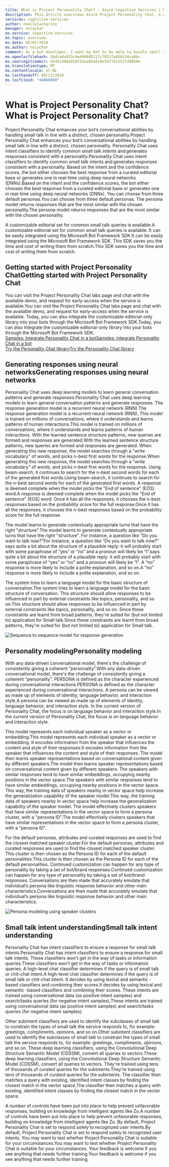 ```yaml
---
title: What is Project Personality Chat? - Azure Cognitive Services | Microsoft Docs
description: This article overviews Azure Project Personality Chat, a cloud-based API for your bot’s conversational capabilities, by handling small talk, in line with a distinct chosen personality.
services: cognitive-services
author: noellelacharite
manager: nolachar
ms.service: cognitive-services
ms.topic: overview
ms.date: 05/07/2018
ms.author: nolachar
comment: As a bot developer, I want my bot to be able to handle small talk in a consistent tone so that my bot appears more complete and conversational.
ms.openlocfilehash: 2bdcada833c4ed98685217c7051fa45b514ca8bc
ms.sourcegitcommit: d1451406a010fd3aa854dc8e5b77dc5537d8050e
ms.translationtype: MT
ms.contentlocale: nl-NL
ms.lasthandoff: 09/13/2018
ms.locfileid: "44866050"
---
```

# <a name="what-is-project-personality-chat"></a><span data-ttu-id="dbeaf-104">What is Project Personality Chat?</span><span class="sxs-lookup"><span data-stu-id="dbeaf-104">What is Project Personality Chat?</span></span>

<span data-ttu-id="dbeaf-105">Project Personality Chat enhances your bot’s conversational abilities by handling small talk in line with a distinct, chosen personality.</span><span class="sxs-lookup"><span data-stu-id="dbeaf-105">Project Personality Chat enhances your bot’s conversational abilities by handling small talk in line with a distinct, chosen personality.</span></span> <span data-ttu-id="dbeaf-106">Personality Chat uses intent classifiers to identify common small talk intents and generates responses consistent with a personality.</span><span class="sxs-lookup"><span data-stu-id="dbeaf-106">Personality Chat uses intent classifiers to identify common small talk intents and generates responses consistent with a personality.</span></span> <span data-ttu-id="dbeaf-107">Based on the intent and the confidence scores, the bot either chooses the best response from a curated editorial base or generates one in real-time using deep neural networks (DNNs).</span><span class="sxs-lookup"><span data-stu-id="dbeaf-107">Based on the intent and the confidence scores, the bot either chooses the best response from a curated editorial base or generates one in real-time using deep neural networks (DNNs).</span></span> <span data-ttu-id="dbeaf-108">You can choose from three default personas.</span><span class="sxs-lookup"><span data-stu-id="dbeaf-108">You can choose from three default personas.</span></span> <span data-ttu-id="dbeaf-109">The persona model returns responses that are the most similar with the chosen personality.</span><span class="sxs-lookup"><span data-stu-id="dbeaf-109">The persona model returns responses that are the most similar with the chosen personality.</span></span>

<span data-ttu-id="dbeaf-110">A customizable editorial set for common small talk queries is available.</span><span class="sxs-lookup"><span data-stu-id="dbeaf-110">A customizable editorial set for common small talk queries is available.</span></span> <span data-ttu-id="dbeaf-111">It can be easily integrated using the Microsoft Bot Framework SDK.</span><span class="sxs-lookup"><span data-stu-id="dbeaf-111">It can be easily integrated using the Microsoft Bot Framework SDK.</span></span> <span data-ttu-id="dbeaf-112">This SDK saves you the time and cost of writing them from scratch.</span><span class="sxs-lookup"><span data-stu-id="dbeaf-112">This SDK saves you the time and cost of writing them from scratch.</span></span>

## <a name="getting-started-with-project-personality-chat"></a><span data-ttu-id="dbeaf-113">Getting started with Project Personality Chat</span><span class="sxs-lookup"><span data-stu-id="dbeaf-113">Getting started with Project Personality Chat</span></span>

<span data-ttu-id="dbeaf-114">You can visit the Project Personality Chat labs page and chat with the available demo, and request for early-access when the service is available.</span><span class="sxs-lookup"><span data-stu-id="dbeaf-114">You can visit the Project Personality Chat labs page and chat with the available demo, and request for early-access when the service is available.</span></span>
<span data-ttu-id="dbeaf-115">Today, you can also integrate the customizable editorial-only library into your bots through the Microsoft Bot Framework SDK.</span><span class="sxs-lookup"><span data-stu-id="dbeaf-115">Today, you can also integrate the customizable editorial-only library into your bots through the Microsoft Bot Framework SDK.</span></span> <br>
[<span data-ttu-id="dbeaf-116">Samples: Integrate Personality Chat in a bot</span><span class="sxs-lookup"><span data-stu-id="dbeaf-116">Samples: Integrate Personality Chat in a bot</span></span>](https://github.com/Microsoft/BotBuilder-PersonalityChat/) <br>
[<span data-ttu-id="dbeaf-117">Try the Personality Chat library</span><span class="sxs-lookup"><span data-stu-id="dbeaf-117">Try the Personality Chat library</span></span>](https://github.com/Microsoft/BotBuilder-PersonalityChat/tree/master/CSharp)

## <a name="generating-responses-using-neural-networks"></a><span data-ttu-id="dbeaf-118">Generating responses using neural networks</span><span class="sxs-lookup"><span data-stu-id="dbeaf-118">Generating responses using neural networks</span></span>

<span data-ttu-id="dbeaf-119">Personality Chat uses deep learning models to learn general conversation patterns and generate responses.</span><span class="sxs-lookup"><span data-stu-id="dbeaf-119">Personality Chat uses deep learning models to learn general conversation patterns and generate responses.</span></span> <span data-ttu-id="dbeaf-120">The response generation model is a recurrent neural network (RNN).</span><span class="sxs-lookup"><span data-stu-id="dbeaf-120">The response generation model is a recurrent neural network (RNN).</span></span> <span data-ttu-id="dbeaf-121">This model is trained on millions of conversations, where it understands and learns patterns of human interactions.</span><span class="sxs-lookup"><span data-stu-id="dbeaf-121">This model is trained on millions of conversations, where it understands and learns patterns of human interactions.</span></span> <span data-ttu-id="dbeaf-122">With the learned sentence structure patterns, new queries are formed and responses are generated.</span><span class="sxs-lookup"><span data-stu-id="dbeaf-122">With the learned sentence structure patterns, new queries are formed and responses are generated.</span></span> <span data-ttu-id="dbeaf-123">When generating this new response, the model searches through a "write vocabulary" of words, and picks n-best first words for the response.</span><span class="sxs-lookup"><span data-stu-id="dbeaf-123">When generating this new response, the model searches through a "write vocabulary" of words, and picks n-best first words for the response.</span></span> <span data-ttu-id="dbeaf-124">Using beam-search, it continues to search for the n-best second words for each of the generated first words.</span><span class="sxs-lookup"><span data-stu-id="dbeaf-124">Using beam-search, it continues to search for the n-best second words for each of the generated first words.</span></span> <span data-ttu-id="dbeaf-125">A response is deemed complete when the model picks the "End of sentence" (EOS) word.</span><span class="sxs-lookup"><span data-stu-id="dbeaf-125">A response is deemed complete when the model picks the "End of sentence" (EOS) word.</span></span> <span data-ttu-id="dbeaf-126">Once it has all the responses, it chooses the n-best responses based on the probability score for the full response.</span><span class="sxs-lookup"><span data-stu-id="dbeaf-126">Once it has all the responses, it chooses the n-best responses based on the probability score for the full response.</span></span>

<span data-ttu-id="dbeaf-127">The model learns to generate contextually appropriate turns that have the right "structure".</span><span class="sxs-lookup"><span data-stu-id="dbeaf-127">The model learns to generate contextually appropriate turns that have the right "structure".</span></span> <span data-ttu-id="dbeaf-128">For instance, a question like “Do you want to talk now?”</span><span class="sxs-lookup"><span data-stu-id="dbeaf-128">For instance, a question like “Do you want to talk now?”</span></span> <span data-ttu-id="dbeaf-129">says quite a bit about the structure of a plausible reply: it will probably start with some paraphrase of “yes” or “no” and a pronoun will likely be “I”.</span><span class="sxs-lookup"><span data-stu-id="dbeaf-129">says quite a bit about the structure of a plausible reply: it will probably start with some paraphrase of “yes” or “no” and a pronoun will likely be “I”.</span></span> <span data-ttu-id="dbeaf-130">A “no” response is more likely to include a polite explanation, and so on.</span><span class="sxs-lookup"><span data-stu-id="dbeaf-130">A “no” response is more likely to include a polite explanation, and so on.</span></span>

<span data-ttu-id="dbeaf-131">The system tries to learn a language model for the basic structure of conversation.</span><span class="sxs-lookup"><span data-stu-id="dbeaf-131">The system tries to learn a language model for the basic structure of conversation.</span></span> <span data-ttu-id="dbeaf-132">This structure should allow responses to be influenced in part by external constraints like topics, personality, and so on.</span><span class="sxs-lookup"><span data-stu-id="dbeaf-132">This structure should allow responses to be influenced in part by external constraints like topics, personality, and so on.</span></span>  <span data-ttu-id="dbeaf-133">Since these constraints are learnt from broad patterns, they're suited for (but not limited to) application for Small talk.</span><span class="sxs-lookup"><span data-stu-id="dbeaf-133">Since these constraints are learnt from broad patterns, they're suited for (but not limited to) application for Small talk.</span></span>

![Sequence to sequence model for response generation](./media/overview/sequence-to-sequence-model.png)

## <a name="personality-modeling"></a><span data-ttu-id="dbeaf-135">Personality modeling</span><span class="sxs-lookup"><span data-stu-id="dbeaf-135">Personality modeling</span></span>

 <span data-ttu-id="dbeaf-136">With any data-driven conversational model, there's the challenge of consistently giving a coherent “personality”.</span><span class="sxs-lookup"><span data-stu-id="dbeaf-136">With any data-driven conversational model, there's the challenge of consistently giving a coherent “personality”.</span></span> <span data-ttu-id="dbeaf-137">PERSONA is defined as the character experienced during conversational interactions.</span><span class="sxs-lookup"><span data-stu-id="dbeaf-137">PERSONA is defined as the character experienced during conversational interactions.</span></span> <span data-ttu-id="dbeaf-138">A persona can be viewed as made up of elements of identity, language behavior, and interaction style.</span><span class="sxs-lookup"><span data-stu-id="dbeaf-138">A persona can be viewed as made up of elements of identity, language behavior, and interaction style.</span></span> <span data-ttu-id="dbeaf-139">In the current version of Personality Chat, the focus is on language behavior and interaction style.</span><span class="sxs-lookup"><span data-stu-id="dbeaf-139">In the current version of Personality Chat, the focus is on language behavior and interaction style.</span></span>

<span data-ttu-id="dbeaf-140">This model represents each individual speaker as a vector or embedding.</span><span class="sxs-lookup"><span data-stu-id="dbeaf-140">This model represents each individual speaker as a vector or embedding.</span></span> <span data-ttu-id="dbeaf-141">It encodes information from the speaker that influences the content and style of their responses.</span><span class="sxs-lookup"><span data-stu-id="dbeaf-141">It encodes information from the speaker that influences the content and style of their responses.</span></span> <span data-ttu-id="dbeaf-142">The model then learns speaker representations based on conversational content given by different speakers.</span><span class="sxs-lookup"><span data-stu-id="dbeaf-142">The model then learns speaker representations based on conversational content given by different speakers.</span></span> <span data-ttu-id="dbeaf-143">The speakers with similar responses tend to have similar embeddings, occupying nearby positions in the vector space.</span><span class="sxs-lookup"><span data-stu-id="dbeaf-143">The speakers with similar responses tend to have similar embeddings, occupying nearby positions in the vector space.</span></span> <span data-ttu-id="dbeaf-144">This way, the training data of speakers nearby in vector space help increase the generalization capability of the speaker model.</span><span class="sxs-lookup"><span data-stu-id="dbeaf-144">This way, the training data of speakers nearby in vector space help increase the generalization capability of the speaker model.</span></span> <span data-ttu-id="dbeaf-145">The model effectively clusters speakers that have similar representations in the vector space to form a persona cluster, with a "persona ID".</span><span class="sxs-lookup"><span data-stu-id="dbeaf-145">The model effectively clusters speakers that have similar representations in the vector space to form a persona cluster, with a "persona ID".</span></span>

<span data-ttu-id="dbeaf-146">For the default personas, attributes and curated responses are used to find the closest matched speaker cluster.</span><span class="sxs-lookup"><span data-stu-id="dbeaf-146">For the default personas, attributes and curated responses are used to find the closest matched speaker cluster.</span></span> <span data-ttu-id="dbeaf-147">This cluster is then chosen as the Persona ID for each of the default personalities.</span><span class="sxs-lookup"><span data-stu-id="dbeaf-147">This cluster is then chosen as the Persona ID for each of the default personalities.</span></span> <span data-ttu-id="dbeaf-148">Continued customization can happen for any type of personality by taking a set of bot/brand responses.</span><span class="sxs-lookup"><span data-stu-id="dbeaf-148">Continued customization can happen for any type of personality by taking a set of bot/brand responses.</span></span> <span data-ttu-id="dbeaf-149">Conversations are then made that accurately emulate that individual’s persona like linguistic response behavior and other main characteristics.</span><span class="sxs-lookup"><span data-stu-id="dbeaf-149">Conversations are then made that accurately emulate that individual’s persona like linguistic response behavior and other main characteristics.</span></span>

![Persona modeling using speaker clusters](./media/overview/persona-modeling.png)

## <a name="small-talk-intent-understanding"></a><span data-ttu-id="dbeaf-151">Small talk intent understanding</span><span class="sxs-lookup"><span data-stu-id="dbeaf-151">Small talk intent understanding</span></span>

<span data-ttu-id="dbeaf-152">Personality Chat has intent classifiers to ensure a response for small talk intents.</span><span class="sxs-lookup"><span data-stu-id="dbeaf-152">Personality Chat has intent classifiers to ensure a response for small talk intents.</span></span> <span data-ttu-id="dbeaf-153">These classifiers won't get in the way of tasks or information queries.</span><span class="sxs-lookup"><span data-stu-id="dbeaf-153">These classifiers won't get in the way of tasks or information queries.</span></span> <span data-ttu-id="dbeaf-154">A high-level chat classifier determines if the query is of small talk or chit-chat intent.</span><span class="sxs-lookup"><span data-stu-id="dbeaf-154">A high-level chat classifier determines if the query is of small talk or chit-chat intent.</span></span> <span data-ttu-id="dbeaf-155">It decides by using lexical and semantic -based classifiers and combining their scores.</span><span class="sxs-lookup"><span data-stu-id="dbeaf-155">It decides by using lexical and semantic -based classifiers and combining their scores.</span></span> <span data-ttu-id="dbeaf-156">These intents are trained using conversational data (as positive intent samples) and search/tasks queries (for negative intent samples).</span><span class="sxs-lookup"><span data-stu-id="dbeaf-156">These intents are trained using conversational data (as positive intent samples) and search/tasks queries (for negative intent samples).</span></span>

<span data-ttu-id="dbeaf-157">Other subintent classifiers are used to identify the subclasses of small talk to constrain the types of small talk the service responds to, for example: greetings, compliments, opinions, and so on.</span><span class="sxs-lookup"><span data-stu-id="dbeaf-157">Other subintent classifiers are used to identify the subclasses of small talk to constrain the types of small talk the service responds to, for example: greetings, compliments, opinions, and so on.</span></span> <span data-ttu-id="dbeaf-158">These deep learning classifiers, using the Convolutional Deep Structure Semantic Model (CDSSM), convert all queries to vectors.</span><span class="sxs-lookup"><span data-stu-id="dbeaf-158">These deep learning classifiers, using the Convolutional Deep Structure Semantic Model (CDSSM), convert all queries to vectors.</span></span> <span data-ttu-id="dbeaf-159">They're trained using tens of thousands of curated queries for the subintents.</span><span class="sxs-lookup"><span data-stu-id="dbeaf-159">They're trained using tens of thousands of curated queries for the subintents.</span></span> <span data-ttu-id="dbeaf-160">The classifier then matches a query with existing, identified intent classes by finding the closest match in the vector space.</span><span class="sxs-lookup"><span data-stu-id="dbeaf-160">The classifier then matches a query with existing, identified intent classes by finding the closest match in the vector space.</span></span>

<span data-ttu-id="dbeaf-161">A number of controls have been put into place to help prevent unfavorable responses, building on knowledge from intelligent agents like Zo.</span><span class="sxs-lookup"><span data-stu-id="dbeaf-161">A number of controls have been put into place to help prevent unfavorable responses, building on knowledge from intelligent agents like Zo.</span></span> <span data-ttu-id="dbeaf-162">By default, Project Personality Chat is set to respond solely to recognized user intents.</span><span class="sxs-lookup"><span data-stu-id="dbeaf-162">By default, Project Personality Chat is set to respond solely to recognized user intents.</span></span> <span data-ttu-id="dbeaf-163">You may want to test whether Project Personality Chat is suitable for your circumstances.</span><span class="sxs-lookup"><span data-stu-id="dbeaf-163">You may want to test whether Project Personality Chat is suitable for your circumstances.</span></span> <span data-ttu-id="dbeaf-164">Your feedback is welcome if you see anything that needs further training.</span><span class="sxs-lookup"><span data-stu-id="dbeaf-164">Your feedback is welcome if you see anything that needs further training.</span></span>
